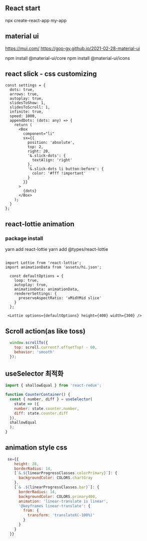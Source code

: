 ## React start
npx create-react-app my-app

## material ui

https://mui.com/
https://goo-gy.github.io/2021-02-28-material-ui

npm install @material-ui/core
npm install @material-ui/icons


## react slick - css customizing

```tsx
const settings = {
  dots: true,
  arrows: true,
  autoplay: true,
  slidesToShow: 1,
  slidesToScroll: 1,
  infinite: true,
  speed: 1000,
  appendDots: (dots: any) => {
    return (
      <Box
        component="li"
        sx={{
          position: 'absolute',
          top: 2,
          right: 20,
          '&.slick-dots': {
            textAlign: 'right'
          },
          '&.slick-dots li button:before': {
            color: '#fff !important'
          }
        }}
      >
        {dots}
      </Box>
    );
  }
};
```

## react-lottie animation

### package install
yarn add react-lottie
yarn add @types/react-lottie

```tsx

import Lottie from 'react-lottie';
import animationData from 'assets/hi.json';

  const defaultOptions = {
    loop: true,
    autoplay: true,
    animationData: animationData,
    rendererSettings: {
      preserveAspectRatio: 'xMidYMid slice'
    }
  };

 <Lottie options={defaultOptions} height={400} width={300} />
```

## Scroll action(as like toss)

```js
  window.scrollTo({
    top: scroll.current?.offsetTop! - 60,
    behavior: 'smooth'
  });
```


## useSelector 최적화

```js
import { shallowEqual } from 'react-redux';

function CounterContainer() {
  const { number, diff } = useSelector(
    state => ({
    number: state.counter.number,
    diff: state.counter.diff
  }),
  shallowEqual
  );
}

```

## animation style css 

```jsx
 sx={{
    height: 28,
    borderRadius: 14,
    [`&.${linearProgressClasses.colorPrimary}`]: {
      backgroundColor: COLORS.chartGray
    },
    [`& .${linearProgressClasses.bar}`]: {
      borderRadius: 14,
      backgroundColor: COLORS.primary400,
      animation: 'linear-translate 1s linear',
      '@keyframes linear-translate': {
        from: {
          transform: 'translateX(-100%)'
        }
      }
    }
  }}
```